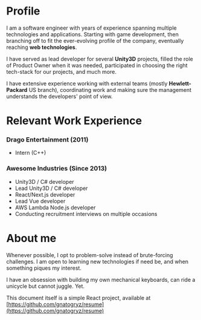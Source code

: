 # Profile
I am a software engineer with years of experience spanning multiple technologies and applications.
Starting with game development, then branching off to fit the ever-evolving profile of the company, eventually reaching **web technologies**.

I have served as lead developer for several **Unity3D** projects, filled the role of Product Owner when it was needed,
participated in choosing the right tech-stack for our projects, and much more.

I have extensive experience working with external teams (mostly **Hewlett-Packard** US branch),
coordinating work and making sure the management understands the developers' point of view.

# Relevant Work Experience
### Drago Entertainment (2011)
- Intern (C++)

### Awesome Industries (Since 2013)
- Unity3D / C# developer
- Lead Unity3D / C# developer
- React/Next.js developer
- Lead Vue developer
- AWS Lambda Node.js developer
- Conducting recruitment interviews on multiple occasions

# About me
Whenever possible, I opt to problem-solve instead of brute-forcing challenges.
I am open to learning new technologies if need be, and when something piques my interest.

I have an obsession with building my own mechanical keyboards, can ride a unicycle but cannot juggle. Yet.

This document itself is a simple React project, available at [https://github.com/gnatogryz/resume](https://github.com/gnatogryz/resume)